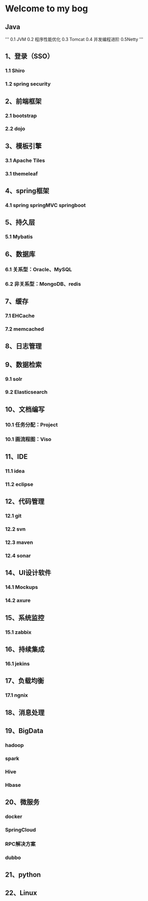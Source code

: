 # Welcome to my bog

## Java
'''
  0.1 JVM
  0.2 程序性能优化
  0.3 Tomcat
  0.4 并发编程进阶
  0.5Netty
'''

## 1、登录（SSO）
### 1.1 Shiro
### 1.2 spring security

## 2、前端框架
### 2.1 bootstrap
### 2.2 dojo

## 3、模板引擎
### 3.1 Apache Tiles
### 3.1 themeleaf

## 4、spring框架
### 4.1 spring springMVC springboot

## 5、持久层
### 5.1 Mybatis

## 6、数据库
### 6.1 关系型：Oracle、MySQL
### 6.2 非关系型：MongoDB、redis

## 7、缓存
### 7.1 EHCache
### 7.2 memcached

## 8、日志管理

## 9、数据检索
### 9.1 solr
### 9.2 Elasticsearch 

## 10、文档编写
### 10.1 任务分配：Project
### 10.1 画流程图：Viso

## 11、IDE
### 11.1 idea
### 11.2 eclipse

## 12、代码管理
### 12.1 git
### 12.2 svn
### 12.3 maven
### 12.4 sonar

## 14、UI设计软件
### 14.1 Mockups
### 14.2 axure

## 15、系统监控
### 15.1 zabbix

## 16、持续集成
### 16.1 jekins

## 17、负载均衡
###   17.1 ngnix 

## 18、消息处理

## 19、BigData
###   hadoop 

###   spark

###   Hive

###   Hbase

## 20、微服务
###   docker 
###   SpringCloud
###   RPC解决方案
###   dubbo

## 21、python

## 22、Linux

